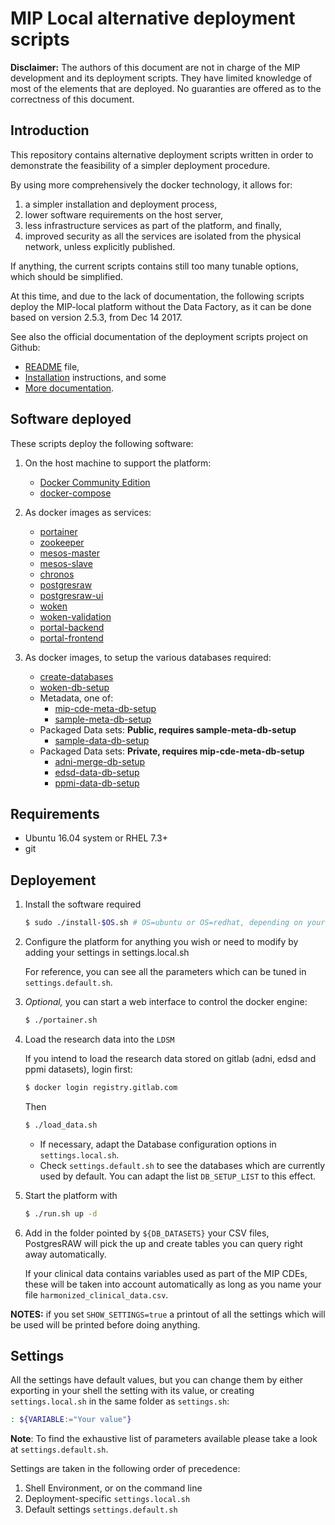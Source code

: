# MIP Local alternative deployment scripts

**Disclaimer:** The authors of this document are not in charge of the MIP development and its deployment scripts. They have limited knowledge of most of the elements that are deployed. No guaranties are offered as to the correctness of this document.

## Introduction

This repository contains alternative deployment scripts written in order to demonstrate the feasibility of a simpler deployment procedure.

By using more comprehensively the docker technology, it allows for:

 1. a simpler installation and deployment process, 
 2. lower software requirements on the host server,
 3. less infrastructure services as part of the platform, and finally,
 4. improved security as all the services are isolated from the physical network, unless explicitly published.

If anything, the current scripts contains still too many tunable options, which should be simplified.

At this time, and due to the lack of documentation, the following scripts deploy the MIP-local platform without the Data Factory, as it can be done based on version 2.5.3, from Dec 14 2017.

See also the official documentation of the deployment scripts project on Github:

 * [README](https://github.com/HBPMedical/mip-microservices-infrastructure/blob/master/README.md) file,
 * [Installation](https://github.com/HBPMedical/mip-microservices-infrastructure/blob/master/docs/installation/mip-local.md) instructions, and some
 * [More documentation](https://github.com/HBPMedical/mip-microservices-infrastructure/blob/master/docs).

## Software deployed

These scripts deploy the following software:

 1. On the host machine to support the platform:
    * [Docker Community Edition](https://www.docker.com/community-edition)
    * [docker-compose](https://docs.docker.com/compose/)

 2. As docker images as services:
    * [portainer](https://hub.docker.com/r/portainer/portainer/)
    * [zookeeper](https://hub.docker.com/_/zookeeper/)
    * [mesos-master](https://hub.docker.com/r/mesosphere/mesos-master/)
    * [mesos-slave](https://hub.docker.com/r/mesosphere/mesos-slave/)
    * [chronos](https://hub.docker.com/r/mesosphere/chronos/)
    * [postgresraw](https://hub.docker.com/r/hbpmip/postgresraw/)
    * [postgresraw-ui](https://hub.docker.com/r/hbpmip/postgresraw-ui/)
    * [woken](https://hub.docker.com/r/hbpmip/woken/)
    * [woken-validation](https://hub.docker.com/r/hbpmip/woken-validation/)
    * [portal-backend](https://hub.docker.com/r/hbpmip/portal-backend/)
    * [portal-frontend](https://hub.docker.com/r/hbpmip/portal-frontend/)

 3. As docker images, to setup the various databases required:
    * [create-databases](https://hub.docker.com/r/hbpmip/create-databases/)
    * [woken-db-setup](https://hub.docker.com/r/hbpmip/woken-db-setup/)
    * Metadata, one of: 
      + [mip-cde-meta-db-setup](https://hub.docker.com/r/hbpmip/mip-cde-meta-db-setup/)
      + [sample-meta-db-setup](https://hub.docker.com/r/hbpmip/sample-meta-db-setup/)
    * Packaged Data sets: **Public, requires sample-meta-db-setup**
      + [sample-data-db-setup](https://hub.docker.com/r/hbpmip/sample-data-db-setup/)
    * Packaged Data sets: **Private, requires mip-cde-meta-db-setup**
      + [adni-merge-db-setup](https://gitlab.com/hbpmip_private/adni-merge-db-setup)
      + [edsd-data-db-setup](https://gitlab.com/hbpmip_private/edsd-data-db-setup)
      + [ppmi-data-db-setup](https://gitlab.com/hbpmip_private/ppmi-data-db-setup)

## Requirements

- Ubuntu 16.04 system or RHEL 7.3+
- git

## Deployement

1. Install the software required

   ```sh
   $ sudo ./install-$OS.sh # OS=ubuntu or OS=redhat, depending on your system
   ```

2. Configure the platform for anything you wish or need to modify by adding your settings in settings.local.sh

   For reference, you can see all the parameters which can be tuned in `settings.default.sh`.

3. *Optional,* you can start a web interface to control the docker engine:

   ```sh
   $ ./portainer.sh 
   ```

4. Load the research data into the `LDSM`

   If you intend to load the research data stored on gitlab (adni, edsd and ppmi datasets), login first:

   ```sh
   $ docker login registry.gitlab.com
   ```
   Then

   ```sh
   $ ./load_data.sh
   ```

   * If necessary, adapt the Database configuration options in `settings.local.sh`.
   * Check `settings.default.sh` to see the databases which are currently used by default. You can adapt the list `DB_SETUP_LIST` to this effect.

5. Start the platform with

   ```sh
   $ ./run.sh up -d
   ```

6. Add in the folder pointed by `${DB_DATASETS}` your CSV files, PostgresRAW will pick the up and create tables you can query right away automatically.

   If your clinical data contains variables used as part of the MIP CDEs, these will be taken into account automatically as long as you name your file `harmonized_clinical_data.csv`.


**NOTES:** if you set `SHOW_SETTINGS=true` a printout of all the settings which will be used will be printed before doing anything.


## Settings

All the settings have default values, but you can change them by either exporting in your shell the setting with its value, or creating `settings.local.sh` in the same folder as `settings.sh`:

```sh
: ${VARIABLE:="Your value"}
```

**Note**: To find the exhaustive list of parameters available please take a look at `settings.default.sh`.

Settings are taken in the following order of precedence:

  1. Shell Environment, or on the command line
  2. Deployment-specific `settings.local.sh`
  3. Default settings `settings.default.sh`
